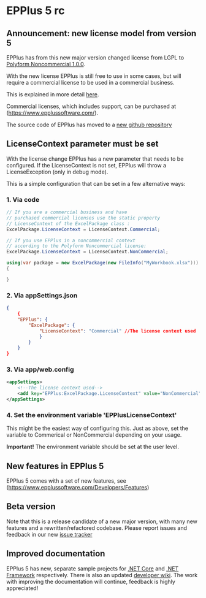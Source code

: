 # EPPlus 5 rc

## Announcement: new license model from version 5
EPPlus has from this new major version changed license from LGPL to [Polyform Noncommercial 1.0.0](https://polyformproject.org/licenses/noncommercial/1.0.0/).

With the new license EPPlus is still free to use in some cases, but will require a commercial license to be used in a commercial business.

This is explained in more detail [here](https://www.epplussoftware.com/Home/LgplToPolyform).

Commercial licenses, which includes support, can be purchased at (https://www.epplussoftware.com/).

The source code of EPPlus has moved to a [new github repository](https://github.com/EPPlusSoftware/EPPlus)

## LicenseContext parameter must be set
With the license change EPPlus has a new parameter that needs to be configured. If the LicenseContext is not set, EPPlus will throw a LicenseException (only in debug mode).

This is a simple configuration that can be set in a few alternative ways:

### 1. Via code
```csharp
// If you are a commercial business and have
// purchased commercial licenses use the static property
// LicenseContext of the ExcelPackage class :
ExcelPackage.LicenseContext = LicenseContext.Commercial;

// If you use EPPlus in a noncommercial context
// according to the Polyform Noncommercial license:
ExcelPackage.LicenseContext = LicenseContext.NonCommercial;

using(var package = new ExcelPackage(new FileInfo("MyWorkbook.xlsx")))
{

}
```
### 2. Via appSettings.json
```json
{
    {
    "EPPlus": {
        "ExcelPackage": {
            "LicenseContext": "Commercial" //The license context used
            }
        }
    }
}
```
### 3. Via app/web.config
```xml
<appSettings>
    <!--The license context used-->
    <add key="EPPlus:ExcelPackage.LicenseContext" value="NonCommercial" />
</appSettings>
```
### 4. Set the environment variable 'EPPlusLicenseContext'
This might be the easiest way of configuring this. Just as above, set the variable to Commerical or NonCommercial depending on your usage.

**Important!** The environment variable should be set at the user level.

## New features in EPPlus 5
EPPlus 5 comes with a set of new features, see (https://www.epplussoftware.com/Developers/Features)

## Beta version
Note that this is a release candidate of a new major version, with many new features and a rewritten/refactored codebase. Please report issues and feedback in our new [issue tracker](https://github.com/EPPlusSoftware/EPPlus/issues)

## Improved documentation
EPPlus 5 has new, separate sample projects for [.NET Core](https://github.com/EPPlusSoftware/EPPlus.Sample.NetCore) and [.NET Framework](https://github.com/EPPlusSoftware/EPPlus.Sample.NetFramework) respectively.
There is also an updated [developer wiki](https://github.com/EPPlusSoftware/EPPlus/wiki). The work with improving the documentation will continue, feedback is highly appreciated!
